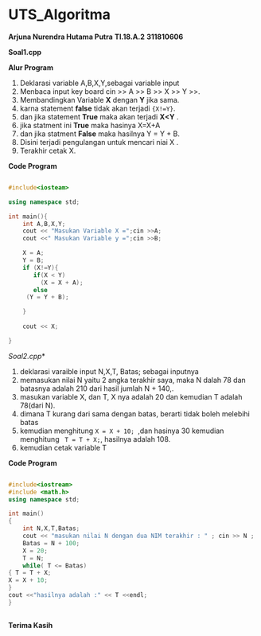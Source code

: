 # UTS_Algoritma
**Arjuna Nurendra Hutama Putra**
**TI.18.A.2**
**311810606**

**Soal1.cpp**

**Alur Program**

1. Deklarasi variable A,B,X,Y,sebagai variable input
2. Menbaca input key board cin >> A >> B >> X >> Y >>.
3. Membandingkan Variable **X** dengan **Y** jika sama.
4. karna statement **false** tidak akan terjadi ```{X!=Y}```.
5. dan jika statement **True** maka akan terjadi **X<Y** .
6. jika statment ini **True** maka hasinya  X=X+A
7. dan jika statment **False** maka hasilnya  Y = Y + B.
8. Disini terjadi pengulangan untuk mencari niai X .
9. Terakhir cetak X.

**Code Program**

```c++

#include<iosteam>

using namespace std;

int main(){
    int A,B,X,Y;
    cout << "Masukan Variable X =";cin >>A;
    cout <<" Masukan Variable y =";cin >>B;

    X = A;
    Y = B;
    if (X!=Y){
       if(X < Y)
         (X = X + A);
       else
	 (Y = Y + B);

    }
  
    cout << X;

}

```
*Soal2.cpp**

1. deklarasi varaible input N,X,T, Batas;
sebagai inputnya
2. memasukan nilai N yaitu 2 angka terakhir saya, maka N dalah 78
dan batasnya adalah 210 dari hasil jumlah N + 140,.
3. masukan variable X, dan T, X nya adalah 20 dan kemudian T adalah 78(dari N).
4. dimana T kurang dari sama dengan batas, berarti tidak boleh melebihi batas 
5. kemudian menghitung ```X = X + 10;
```,dan hasinya 30 kemudian menghitung ```
T = T + X;```,
hasilnya adalah 108.
6. kemudian cetak variable T 

**Code Program**

```c++

#include<iostream>
#include <math.h>
using namespace std;

int main()
{
    int N,X,T,Batas;
    cout << "masukan nilai N dengan dua NIM terakhir : " ; cin >> N ;
    Batas = N + 100;
    X = 20;
    T = N;
    while( T <= Batas)
{ T = T + X;
X = X + 10;
}
cout <<"hasilnya adalah :" << T <<endl;
}
 
```
**Terima Kasih** 